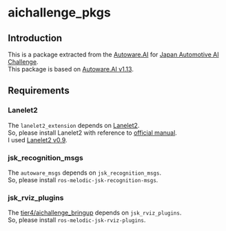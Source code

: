 # aichallenge_pkgs

## Introduction
This is a package extracted from the [Autoware.AI](https://www.autoware.ai/) for [Japan Automotive AI Challenge](https://www.jsae.or.jp/jaaic/).  
This package is based on [Autoware.AI v1.13](https://discourse.ros.org/t/autoware-ai-1-13-released/11785).

## Requirements
### Lanelet2
The `lanelet2_extension` depends on [Lanelet2](https://github.com/fzi-forschungszentrum-informatik/Lanelet2).  
So, please install Lanelet2 with reference to [official manual](https://github.com/fzi-forschungszentrum-informatik/Lanelet2#manual-installation).  
I used [Lanelet2 v0.9](https://github.com/fzi-forschungszentrum-informatik/Lanelet2/releases/tag/0.9).

### jsk_recognition_msgs
The `autoware_msgs` depends on `jsk_recognition_msgs`.  
So, please install `ros-melodic-jsk-recognition-msgs`.

### jsk_rviz_plugins
The [tier4/aichallenge_bringup](https://github.com/tier4/aichallenge_bringup) depends on `jsk_rviz_plugins`.  
So, please install `ros-melodic-jsk-rviz-plugins`.
